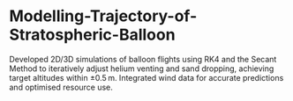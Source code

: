 # Modelling-Trajectory-of-Stratospheric-Balloon
Developed 2D/3D simulations of balloon flights using RK4 and the Secant Method to iteratively adjust helium venting and sand dropping, achieving target altitudes within ±0.5 m. Integrated wind data for accurate predictions and optimised resource use.

